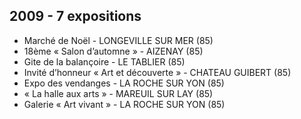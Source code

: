 
## 2009 - 7 expositions 

* Marché de Noël - LONGEVILLE SUR MER (85)
* 18ème « Salon d’automne » - AIZENAY (85)
* Gite de la balançoire - LE TABLIER (85)
* Invité d’honneur « Art et découverte » - CHATEAU GUIBERT (85)
* Expo des vendanges - LA ROCHE SUR YON (85)
* « La halle aux arts » - MAREUIL SUR LAY (85)
* Galerie « Art vivant » - LA ROCHE SUR YON (85)
